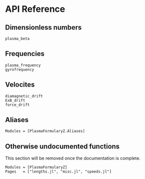 # API Reference

## Dimensionless numbers
```@docs
plasma_beta
```

## Frequencies

```@docs
plasma_frequency
gyrofrequency
```

## Velocites

```@docs
diamagnetic_drift
ExB_drift
force_drift
```

## Aliases

```@autodocs
Modules = [PlasmaFormularyZ.Aliases]
```

## Otherwise undocumented functions
This section will be removed once the documentation is complete.
```@autodocs
Modules = [PlasmaFormularyZ]
Pages   = ["lengths.jl", "misc.jl", "speeds.jl"]
```
